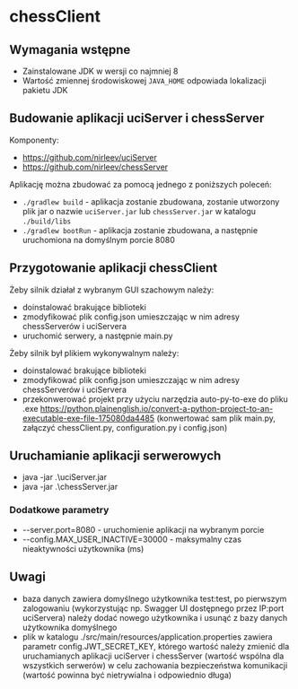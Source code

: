 # chessClient

## Wymagania wstępne
* Zainstalowane JDK w wersji co najmniej 8
* Wartość zmiennej środowiskowej `JAVA_HOME` odpowiada lokalizacji pakietu JDK

## Budowanie aplikacji uciServer i chessServer
Komponenty:
* https://github.com/nirleev/uciServer
* https://github.com/nirleev/chessServer

Aplikację można zbudować za pomocą jednego z poniższych poleceń:
* `./gradlew build` - aplikacja zostanie zbudowana, zostanie utworzony plik jar o nazwie `uciServer.jar` lub `chessServer.jar` w katalogu `./build/libs`
* `./gradlew bootRun` - aplikacja zostanie zbudowana, a następnie uruchomiona na domyślnym porcie 8080

## Przygotowanie aplikacji chessClient
Żeby silnik działał z wybranym GUI szachowym należy:
* doinstalować brakujące biblioteki
* zmodyfikować plik config.json umieszczając w nim adresy chessServerów i uciServera
* uruchomić serwery, a następnie main.py

Żeby silnik był plikiem wykonywalnym należy:
* doinstalować brakujące biblioteki
* zmodyfikować plik config.json umieszczając w nim adresy chessServerów i uciServera
* przekonwerować projekt przy użyciu narzędzia auto-py-to-exe do pliku .exe 
https://python.plainenglish.io/convert-a-python-project-to-an-executable-exe-file-175080da4485
(konwertować sam plik main.py, załączyć chessClient.py, configuration.py i config.json)

## Uruchamianie aplikacji serwerowych
* java -jar .\uciServer.jar
* java -jar .\chessServer.jar
### Dodatkowe parametry
* --server.port=8080 - uruchomienie aplikacji na wybranym porcie
* --config.MAX_USER_INACTIVE=30000 - maksymalny czas nieaktywności użytkownika (ms)

## Uwagi
* baza danych zawiera domyślnego użytkownika test:test, po pierwszym zalogowaniu (wykorzystując np. Swagger UI dostępnego przez IP:port uciServera) należy dodać nowego użytkownika i usunąć z bazy danych użytkownika domyślnego
* plik w katalogu ./src/main/resources/application.properties zawiera parametr config.JWT_SECRET_KEY, którego wartość należy zmienić dla uruchamianych aplikacji uciServer i chessServer (wartość wspólna dla wszystkich serwerów) w celu zachowania bezpieczeństwa komunikacji (wartość powinna być nietrywialna i odpowiednio długa)
